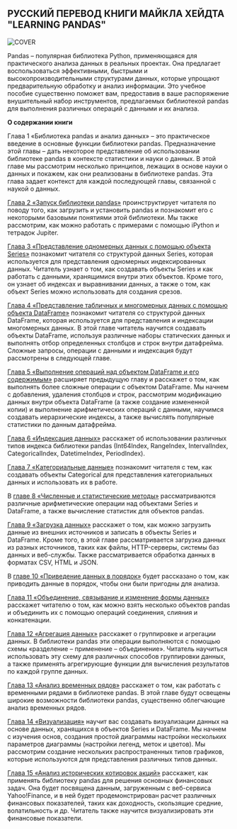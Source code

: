 

**РУССКИЙ ПЕРЕВОД КНИГИ МАЙКЛА ХЕЙДТА "LEARNING PANDAS"**
----------------------------------------------------
![COVER](https://lh3.googleusercontent.com/--iKz0eQuvZg/WkqcxaDKieI/AAAAAAAAAIs/Cyk2-dzmX-4OjaHe_lEK5WeHiCKiZgTJACLcBGAs/s0/%25D0%25A5%25D0%25B5%25D0%25B9%25D0%25B4%25D1%2582.png "Хейдт.png")

Pandas – популярная библиотека Python, применяющаяся для практического анализа данных в реальных проектах. Она предлагает воспользоваться эффективными, быстрыми и высокопроизводительными структурами данных, которые упрощают предварительную обработку и анализ информации. Это учебное пособие существенно поможет вам, предоставив в ваше распоряжение внушительный набор инструментов, предлагаемых библиотекой pandas для выполнения различных операций с данными и их анализа.

**О содержании книги** 

Глава 1 «Библиотека pandas и анализ данных» – это практическое введение в основные функции библиотеки pandas. Предназначение этой главы – дать некоторое представление об использовании библиотеке pandas в контексте статистики и науки о данных. В этой главе мы рассмотрим несколько принципов, лежащих в основе науки о данных и покажем, как они реализованы в библиотеке pandas. Эта глава задает контекст для каждой последующей главы, связанной с наукой о данных.

[Глава 2 «Запуск библиотеки pandas»](https://github.com/evpolyakov/Learning_pandas_russian_translation/blob/master/Notebooks/02_%D0%97%D0%B0%D0%BF%D1%83%D1%81%D0%BA%20%D0%B1%D0%B8%D0%B1%D0%BB%D0%B8%D0%BE%D1%82%D0%B5%D0%BA%D0%B8%20pandas.ipynb) проинструктирует читателя по поводу того, как загрузить и установить pandas и познакомит его с некоторыми базовыми понятиями этой библиотеки. Мы также рассмотрим, как можно работать с примерами с помощью iPython и тетрадок Jupiter.


[Глава 3 «Представление одномерных данных с помощью объекта Series»](https://github.com/evpolyakov/Learning_pandas_russian_translation/blob/master/Notebooks/03_%D0%9F%D1%80%D0%B5%D0%B4%D1%81%D1%82%D0%B0%D0%B2%D0%BB%D0%B5%D0%BD%D0%B8%D0%B5%20%D0%BF%D0%B5%D1%80%D0%B5%D0%BC%D0%B5%D0%BD%D0%BD%D0%BE%D0%B9%20%D1%81%20%D0%BF%D0%BE%D0%BC%D0%BE%D1%89%D1%8C%D1%8E%20%D0%BE%D0%B1%D1%8A%D0%B5%D0%BA%D1%82%D0%B0%20Series.ipynb) познакомит читателя со структурой данных Series, которая используется для представления одномерных индексированных данных. Читатель узнает о том, как создавать объекты Series и как работать с данными, хранящимися внутри этих объектов. Кроме того, он узнает об индексах и выравнивании данных, а также о том, как объект Series можно использовать для создания срезов.

[Глава 4 «Представление табличных и многомерных данных с помощью объекта DataFrame»](https://github.com/evpolyakov/Learning_pandas_russian_translation/blob/master/Notebooks/04_%D0%9F%D1%80%D0%B5%D0%B4%D1%81%D1%82%D0%B0%D0%B2%D0%BB%D0%B5%D0%BD%D0%B8%D0%B5%20%D1%82%D0%B0%D0%B1%D0%BB%D0%B8%D1%87%D0%BD%D1%8B%D1%85%20%D0%B8%20%D0%BC%D0%BD%D0%BE%D0%B3%D0%BE%D0%BC%D0%B5%D1%80%D0%BD%D1%8B%D1%85%20%D0%B4%D0%B0%D0%BD%D0%BD%D1%8B%D1%85%20%D1%81%20%D0%BF%D0%BE%D0%BC%D0%BE%D1%89%D1%8C%D1%8E%20%D0%BE%D0%B1%D1%8A%D0%B5%D0%BA%D1%82%D0%B0%20DataFrame.ipynb) познакомит читателя со структурой данных DataFrame, которая используется для представления и индексации многомерных данных. В этой главе читатель научится создавать объекты DataFrame, используя различные наборы статических данных и выполнять отбор определенных столбцов и строк внутри датафрейма. Сложные запросы, операции с данными и индексация будут рассмотрены в следующей главе.

[Глава 5 «Выполнение операций над объектом DataFrame и его содержимым»](https://github.com/evpolyakov/Learning_pandas_russian_translation/blob/master/Notebooks/05_%D0%92%D1%8B%D0%BF%D0%BE%D0%BB%D0%BD%D0%B5%D0%BD%D0%B8%D0%B5%20%D0%BE%D0%BF%D0%B5%D1%80%D0%B0%D1%86%D0%B8%D0%B9%20%D1%81%20%D0%BE%D0%B1%D1%8A%D0%B5%D0%BA%D1%82%D0%BE%D0%BC%20DataFrame%20%D0%B8%20%D0%B5%D0%B3%D0%BE%20%D1%81%D0%BE%D0%B4%D0%B5%D1%80%D0%B6%D0%B8%D0%BC%D1%8B%D0%BC.ipynb) расширяет предыдущую главу и расскажет о том, как выполнять более сложные операции с объектом DataFrame. Мы начнем с добавления,  удаления столбцов и строк, рассмотрим модификацию данных внутри объекта DataFrame (а также создание измененной копии) и выполнение арифметических операций с данными, научимся создавать иерархические индексы, а также вычислять популярные статистики по данным датафрейма.

[Глава 6 «Индексация данных»](https://github.com/evpolyakov/Learning_pandas_russian_translation/blob/master/Notebooks/06_%D0%A0%D0%B0%D0%B1%D0%BE%D1%82%D0%B0%20%D1%81%20%D0%B8%D0%BD%D0%B4%D0%B5%D0%BA%D1%81%D0%B0%D0%BC%D0%B8.ipynb) расскажет об использовании различных типов индекса библиотеки pandas (Int64Index, RangeIndex, IntervalIndex, CategoricalIndex, DatetimeIndex, PeriodIndex).

[Глава 7 «Категориальные данные»](https://github.com/evpolyakov/Learning_pandas_russian_translation/blob/master/Notebooks/07_%D0%9A%D0%B0%D1%82%D0%B5%D0%B3%D0%BE%D1%80%D0%B8%D0%B0%D0%BB%D1%8C%D0%BD%D1%8B%D0%B5%20%D0%B4%D0%B0%D0%BD%D0%BD%D1%8B%D0%B5.ipynb) познакомит читателя с тем, как создавать объекты Categorical для представления категориальных данных и использовать их в работе.

В [главе 8 «Численные и статистические методы»](https://github.com/evpolyakov/Learning_pandas_russian_translation/blob/master/Notebooks/08_%D0%A7%D0%B8%D1%81%D0%BB%D0%B5%D0%BD%D0%BD%D1%8B%D0%B5%20%D0%B8%20%D1%81%D1%82%D0%B0%D1%82%D0%B8%D1%81%D1%82%D0%B8%D1%87%D0%B5%D1%81%D0%BA%D0%B8%D0%B5%20%D0%BC%D0%B5%D1%82%D0%BE%D0%B4%D1%8B.ipynb) рассматриваются различные арифметические операции над объектами Series и DataFrame, а также вычисление статистик для объектов pandas.

[Глава 9 «Загрузка данных»](https://github.com/evpolyakov/Learning_pandas_russian_translation/blob/master/Notebooks/09_%D0%97%D0%B0%D0%B3%D1%80%D1%83%D0%B7%D0%BA%D0%B0%20%D0%B4%D0%B0%D0%BD%D0%BD%D1%8B%D1%85.ipynb) расскажет о том, как можно загрузить данные из внешних источников и записать в объекты Series и DataFrame. Кроме того, в этой главе рассматривается загрузка данных из разных источников, таких как файлы, HTTP-серверы, системы баз данных и веб-службы. Также рассматривается обработка данных в форматах CSV, HTML и JSON.

В [главе 10 «Приведение данных в порядок»](https://github.com/evpolyakov/Learning_pandas_russian_translation/blob/master/Notebooks/10_%D0%9F%D1%80%D0%B8%D0%B2%D0%B5%D0%B4%D0%B5%D0%BD%D0%B8%D0%B5%20%D0%B4%D0%B0%D0%BD%D0%BD%D1%8B%D1%85%20%D0%B2%20%D0%BF%D0%BE%D1%80%D1%8F%D0%B4%D0%BE%D0%BA.ipynb) будет рассказано о том, как приводить данные в порядок, чтобы они были пригодны для анализа.

[Глава 11 «Объединение, связывание и изменение формы данных»](https://github.com/evpolyakov/Learning_pandas_russian_translation/blob/master/Notebooks/11_%D0%9E%D0%B1%D1%8A%D0%B5%D0%B4%D0%B8%D0%BD%D0%B5%D0%BD%D0%B8%D0%B5,%20%D1%81%D0%B2%D1%8F%D0%B7%D1%8B%D0%B2%D0%B0%D0%BD%D0%B8%D0%B5%20%D0%B8%20%D0%B8%D0%B7%D0%BC%D0%B5%D0%BD%D0%B5%D0%BD%D0%B8%D0%B5%20%D1%84%D0%BE%D1%80%D0%BC%D1%8B%20%D0%B4%D0%B0%D0%BD%D0%BD%D1%8B%D1%85.ipynb) расскажет читателю о том, как можно взять несколько объектов pandas и объединить их с помощью операций соединения, слияния и конкатенации.

[Глава 12 «Агрегация данных»](https://github.com/evpolyakov/Learning_pandas_russian_translation/blob/master/Notebooks/12_%D0%93%D1%80%D1%83%D0%BF%D0%BF%D0%B8%D1%80%D0%BE%D0%B2%D0%BA%D0%B0%20%D0%B8%20%D0%B0%D0%B3%D1%80%D0%B5%D0%B3%D0%B8%D1%80%D0%BE%D0%B2%D0%B0%D0%BD%D0%B8%D0%B5.ipynb) расскажет о группировке и агрегации данных. В библиотеки pandas эти операции  выполняются с помощью схемы «разделение – применение – объединение». Читатель научиться использовать эту схему для различных способов группировки данных, а также применять агрегирующие функции для вычисления результатов по каждой группе данных.

[Глава 13 «Анализ временных рядов»](https://github.com/evpolyakov/Learning_pandas_russian_translation/blob/master/Notebooks/13_%D0%90%D0%BD%D0%B0%D0%BB%D0%B8%D0%B7%20%D0%B2%D1%80%D0%B5%D0%BC%D0%B5%D0%BD%D0%BD%D1%8B%D1%85%20%D1%80%D1%8F%D0%B4%D0%BE%D0%B2.ipynb) расскажет о том, как работать с временными рядами в библиотеке pandas. В этой главе будут освещены широкие возможности библиотеки pandas, существенно облегчающие анализ временных рядов.

[Глава 14 «Визуализация»](https://github.com/evpolyakov/Learning_pandas_russian_translation/blob/master/Notebooks/14_%D0%92%D0%B8%D0%B7%D1%83%D0%B0%D0%BB%D0%B8%D0%B7%D0%B0%D1%86%D0%B8%D1%8F.ipynb) научит вас создавать визуализации данных на основе данных, хранящихся в объектов Series и DataFrame. Мы начнем с изучения основ, создания простой диаграммы настройки нескольких параметров диаграммы (настройки легенд, меток и цветов). Мы рассмотрим создание нескольких распространенных типов графиков, которые используются для представления различных типов данных.

[Глава 15 «Анализ исторических котировок акций»](https://github.com/evpolyakov/Learning_pandas_russian_translation/blob/master/Notebooks/15_%D0%90%D0%BD%D0%B0%D0%BB%D0%B8%D0%B7%20%D0%B8%D1%81%D1%82%D0%BE%D1%80%D0%B8%D1%87%D0%B5%D1%81%D0%BA%D0%B8%D1%85%20%D0%BA%D0%BE%D1%82%D0%B8%D1%80%D0%BE%D0%B2%D0%BE%D0%BA%20%D0%B0%D0%BA%D1%86%D0%B8%D0%B9.ipynb) расскажет, как применять библиотеку pandas для решения основных финансовых задач. Она будет посвящена данным, загруженным с веб-сервиса Yahoo!Finance, и в ней будет продемонстрирован расчет различных финансовых показателей, таких как доходность, скользящие средние, волатильность и др. Читатель также научится визуализировать эти финансовые показатели.

